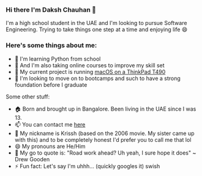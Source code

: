 ### Hi there I'm Daksh Chauhan 👋
I'm a high school student in the UAE and I'm looking to pursue Software Engineering. Trying to take things one step at a time and enjoying life 😄

### Here's some things about me:

- 🌱 I'm learning Python from school
- 🌱 And I'm also taking online courses to improve my skill set
- 🔭 My current project is running [macOS on a ThinkPad T490](https://github.com/Krissh-C/T490-macOS)
- 🤔 I'm looking to move on to bootcamps and such to have a strong foundation before I graduate

Some other stuff:
- 🏠 Born and brought up in Bangalore. Been living in the UAE since I was 13.
- 📫 You can contact me [here](https://linktr.ee/dakshc)
- 💬 My nickname is Krissh (based on the 2006 movie. My sister came up with this) and to be completely honest I'd prefer you to call me that lol
- 😄 My pronouns are He/Him
- 💬 My go to quote is: "Road work ahead? Uh yeah, I sure hope it does" ~ Drew Gooden
- ⚡ Fun fact: Let's say I'm uhhh... (quickly googles it) swish
